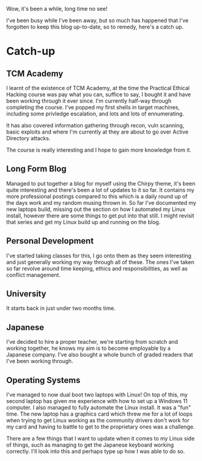Wow, it's been a while, long time no see!

I've been busy while I've been away, but so much has happened that I've forgotten to keep this blog up-to-date, so to remedy, here's a catch up.

# Catch-up

## TCM Academy
I learnt of the existence of TCM Academy, at the time the Practical Ethical Hacking course was pay what you can, suffice to say, I bought it and have been working through it ever since. I'm currently half-way through completing the course. I've popped my first shells in target machines, including some privledge escalation, and lots and lots of ennumerating.

It has also covered information gathering through recon, vuln scanning, basic exploits and where I'm currently at they are about to go over Active Directory attacks.

The course is really interesting and I hope to gain more knowledge from it.

## Long Form Blog
Managed to put together a blog for myself using the Chirpy theme, it's been quite interesting and there's been a lot of updates to it so far. It contains my more professional postings compared to this which is a daily round up of the days work and my random musing thrown in. So far I've documented my new laptops build, missing out the section on how I automated my Linux install, however there are some things to get put into that still. I might revisit that series and get my Linux build up and running on the blog.

## Personal Development
I've started taking classes for this, I go onto them as they seem interesting and just generally working my way through all of these. The ones I've taken so far revolve around time keeping, ethics and responsibilities, as well as conflict management.

## University
It starts back in just under two months time.

## Japanese
I've decided to hire a proper teacher, we're starting from scratch and working together, he knows my aim is to become employable by a Japanese company. I've also bought a whole bunch of graded readers that I've been working through.

## Operating Systems
I've managed to now dual boot two laptops with Linux! On top of this, my second laptop has given me experience with how to set up a Windows 11 computer. I also managed to fully automate the Linux install. It was a "fun" time. The new laptop has a graphics card which threw me for a lot of loops when trying to get Linux working as the community drivers don't work for my card and having to battle to get to the proprietary ones was a challenge.

There are a few things that I want to update when it comes to my Linux side of things, such as managing to get the Japanese keyboard working correctly. I'll look into this and perhaps type up how I was able to do so.